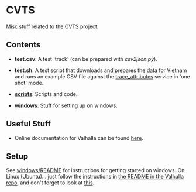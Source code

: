 # CVTS

Misc stuff related to the CVTS project.



## Contents

- **test.csv**: A test 'track' (can be prepared with *csv2json.py*).

- **test.sh**: A test script that downloads and prepares the data for Vietnam and runs an example
  CSV file against the
  [trace_attributes](https://valhalla.readthedocs.io/en/latest/api/map-matching/api-reference/#outputs-of-trace_attributes)
  service in 'one shot' mode.

- **[scripts](./scripts/README.md)**: Scripts and code.

- **[windows](./windows/README.md)**: Stuff for setting up on windows.



## Useful Stuff

- Online documentation for Valhalla can be found [here](https://valhalla.readthedocs.io/en/latest/).



## Setup

See [windows/README](./windows/README.md) for instructions for getting started on windows. On Linux
(Ubuntu)... just follow the instructions in
[the README in the Valhalla repo](https://github.com/CVTS/valhalla), and don't forget to look at
[this](https://github.com/CVTS/valhalla/blob/master/scripts/Ubuntu_Bionic_Install.sh).
